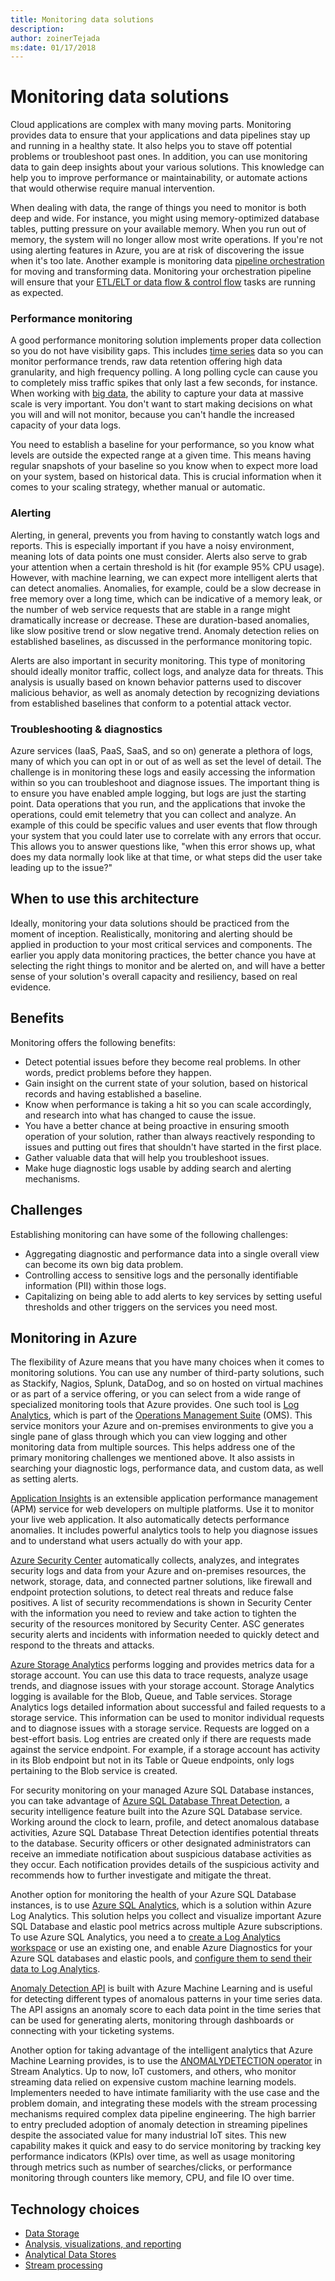 ```yaml
---
title: Monitoring data solutions
description: 
author: zoinerTejada
ms:date: 01/17/2018
---
```


# Monitoring data solutions

Cloud applications are complex with many moving parts. Monitoring provides data to ensure that your applications and data pipelines stay up and running in a healthy state. It also helps you to stave off potential problems or troubleshoot past ones. In addition, you can use monitoring data to gain deep insights about your various solutions. This knowledge can help you to improve performance or maintainability, or automate actions that would otherwise require manual intervention.

When dealing with data, the range of things you need to monitor is both deep and wide. For instance, you might using memory-optimized database tables, putting pressure on your available memory. When you run out of memory, the system will no longer allow most write operations. If you're not using alerting features in Azure, you are at risk of discovering the issue when it's too late. Another example is monitoring data [pipeline orchestration](../technology-choices/pipeline-orchestration-data-movement.md) for moving and transforming data. Monitoring your orchestration pipeline will ensure that your [ETL/ELT or data flow & control flow](../solutions/data-pipeline.md) tasks are running as expected.

### Performance monitoring

A good performance monitoring solution implements proper data collection so you do not have visibility gaps. This includes [time series](../solutions/time-series.md) data so you can monitor performance trends, raw data retention offering high data granularity, and high frequency polling. A long polling cycle can cause you to completely miss traffic spikes that only last a few seconds, for instance. When working with [big data](../concepts/big-data.md), the ability to capture your data at massive scale is very important. You don't want to start making decisions on what you will and will not monitor, because you can't handle the increased capacity of your data logs.

You need to establish a baseline for your performance, so you know what levels are outside the expected range at a given time. This means having regular snapshots of your baseline so you know when to expect more load on your system, based on historical data. This is crucial information when it comes to your scaling strategy, whether manual or automatic.

### Alerting

Alerting, in general, prevents you from having to constantly watch logs and reports. This is especially important if you have a noisy environment, meaning lots of data points one must consider. Alerts also serve to grab your attention when a certain threshold is hit (for example 95% CPU usage). However, with machine learning, we can expect more intelligent alerts that can detect anomalies. Anomalies, for example, could be a slow decrease in free memory over a long time, which can be indicative of a memory leak, or the number of web service requests that are stable in a range might dramatically increase or decrease. These are duration-based anomalies, like slow positive trend or slow negative trend. Anomaly detection relies on established baselines, as discussed in the performance monitoring topic.

Alerts are also important in security monitoring. This type of monitoring should ideally monitor traffic, collect logs, and analyze data for threats. This analysis is usually based on known behavior patterns used to discover malicious behavior, as well as anomaly detection by recognizing deviations from established baselines that conform to a potential attack vector.

### Troubleshooting & diagnostics

Azure services (IaaS, PaaS, SaaS, and so on) generate a plethora <!--This is one of those words that might be challenging for ESL readers and only appears on MSDN a little over 100 times. I'm not sure if you want to emphasize the idea of too many, like surplus, excess, or overabundance or if you just mean a number or many or?--> of logs, many of which you can opt in or out of as well as set the level of detail. The challenge is in monitoring these logs and easily accessing the information within so you can troubleshoot and diagnose issues. The important thing is to ensure you have enabled ample logging, but logs are just the starting point. Data operations that you run, and the applications that invoke the operations, could emit telemetry that you can collect and analyze. An example of this could be specific values and user events that flow through your system that you could later use to correlate with any errors that occur. This allows you to answer questions like, "when this error shows up, what does my data normally look like at that time, or what steps did the user take leading up to the issue?"

## When to use this architecture

Ideally, monitoring your data solutions should be practiced from the moment of inception. Realistically, monitoring and alerting should be applied in production to your most critical services and components. The earlier you apply data monitoring practices, the better chance you have at selecting the right things to monitor and be alerted on, and will have a better sense of your solution's overall capacity and resiliency, based on real evidence.

## Benefits

Monitoring offers the following benefits:

* Detect potential issues before they become real problems. In other words, predict problems before they happen.
* Gain insight on the current state of your solution, based on historical records and having established a baseline.
* Know when performance is taking a hit so you can scale accordingly, and research into what has changed to cause the issue.
* You have a better chance at being proactive in ensuring smooth operation of your solution, rather than always reactively responding to issues and putting out fires that shouldn't have started in the first place.
* Gather valuable data that will help you troubleshoot issues.
* Make huge diagnostic logs usable by adding search and alerting mechanisms.

## Challenges

Establishing monitoring can have some of the following challenges:

* Aggregating diagnostic and performance data into a single overall view can become its own big data problem.
* Controlling access to sensitive logs and the personally identifiable information (PII) within those logs.
* Capitalizing on being able to add alerts to key services by setting useful thresholds and other triggers on the services you need most.

## Monitoring in Azure

The flexibility of Azure means that you have many choices when it comes to monitoring solutions. You can use any number of third-party solutions, such as Stackify, Nagios, Splunk, DataDog, and so on hosted on virtual machines or as part of a service offering, or you can select from a wide range of specialized monitoring tools that Azure provides. One such tool is [Log Analytics](/azure/log-analytics/log-analytics-overview), which is part of the [Operations Management Suite](/azure/operations-management-suite/operations-management-suite-overview) (OMS). This service monitors your Azure and on-premises environments to give you a single pane of glass through which you can view logging and other monitoring data from multiple sources. This helps address one of the primary monitoring challenges we mentioned above. It also assists in searching your diagnostic logs, performance data, and custom data, as well as setting alerts.

[Application Insights](/azure/application-insights/app-insights-overview) is an extensible application performance management (APM) service for web developers on multiple platforms. Use it to monitor your live web application. It also automatically detects performance anomalies. It includes powerful analytics tools to help you diagnose issues and to understand what users actually do with your app.

[Azure Security Center](/azure/security-center/security-center-intro) automatically collects, analyzes, and integrates security logs and data from your Azure and on-premises resources, the network, storage, data, and connected partner solutions, like firewall and endpoint protection solutions, to detect real threats and reduce false positives. A list of security recommendations is shown in Security Center with the information you need to review and take action to tighten the security of the resources monitored by Security Center. ASC generates security alerts and incidents with information needed to quickly detect and respond to the threats and attacks.

[Azure Storage Analytics](/rest/api/storageservices/fileservices/storage-analytics) performs logging and provides metrics data for a storage account. You can use this data to trace requests, analyze usage trends, and diagnose issues with your storage account. Storage Analytics logging is available for the Blob, Queue, and Table services. Storage Analytics logs detailed information about successful and failed requests to a storage service. This information can be used to monitor individual requests and to diagnose issues with a storage service. Requests are logged on a best-effort basis. Log entries are created only if there are requests made against the service endpoint. For example, if a storage account has activity in its Blob endpoint but not in its Table or Queue endpoints, only logs pertaining to the Blob service is created.

For security monitoring on your managed Azure SQL Database instances, you can take advantage of [Azure SQL Database Threat Detection](/azure/sql-database/sql-database-threat-detection), a security intelligence feature built into the Azure SQL Database service. Working around the clock to learn, profile, and detect anomalous database activities, Azure SQL Database Threat Detection identifies potential threats to the database. Security officers or other designated administrators can receive an immediate notification about suspicious database activities as they occur. Each notification provides details of the suspicious activity and recommends how to further investigate and mitigate the threat.

Another option for monitoring the health of your Azure SQL Database instances, is to use [Azure SQL Analytics](/azure/log-analytics/log-analytics-azure-sql), which is a solution within Azure Log Analytics. This solution helps you collect and visualize important Azure SQL Database and elastic pool metrics across multiple Azure subscriptions. To use Azure SQL Analytics, you need a to [create a Log Analytics workspace](/azure/log-analytics/log-analytics-quick-create-workspace) or use an existing one, and enable Azure Diagnostics for your Azure SQL databases and elastic pools, and [configure them to send their data to Log Analytics](/azure/sql-database/sql-database-metrics-diag-logging).

[Anomaly Detection API](/azure/machine-learning/team-data-science-process/apps-anomaly-detection-api) is built with Azure Machine Learning and is useful for detecting different types of anomalous patterns in your time series data. The API assigns an anomaly score to each data point in the time series that can be used for generating alerts, monitoring through dashboards or connecting with your ticketing systems.

Another option for taking advantage of the intelligent analytics that Azure Machine Learning provides, is to use the [ANOMALYDETECTION operator](/azure/stream-analytics/stream-analytics-machine-learning-anomaly-detection) in Stream Analytics. Up to now, IoT customers, and others, who monitor streaming data relied on expensive custom machine learning models. Implementers needed to have intimate familiarity with the use case and the problem domain, and integrating these models with the stream processing mechanisms required complex data pipeline engineering. The high barrier to entry precluded adoption of anomaly detection in streaming pipelines despite the associated value for many industrial IoT sites. This new capability makes it quick and easy to do service monitoring by tracking key performance indicators (KPIs) over time, as well as usage monitoring through metrics such as number of searches/clicks, or performance monitoring through counters like memory, CPU, and file IO over time.

## Technology choices

- [Data Storage](../technology-choices/data-storage.md)
- [Analysis, visualizations, and reporting](../technology-choices/analysis-visualizations-reporting.md)
- [Analytical Data Stores](../technology-choices/analytical-data-stores.md)
- [Stream processing](../technology-choices/stream-processing.md)